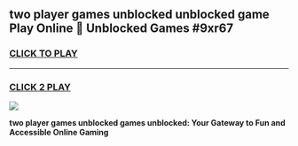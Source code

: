 
## two player games unblocked unblocked game Play Online 👋 Unblocked Games #9xr67
<h3>
<a href="https://premium.freeplayer.one?title=two_player_games_unblocked&ref=21F">CLICK TO PLAY</a></h3>
<hr>

<h3>
<a href="https://premium.freeplayer.one?title=two_player_games_unblocked&ref=21F">CLICK 2 PLAY</a>
  
</h3>

<a href="https://premium.freeplayer.one?title=two_player_games_unblocked&ref=21F/"><img src="https://clearcache.store/games.png"></a>


**two player games unblocked games unblocked: Your Gateway to Fun and Accessible Online Gaming**

